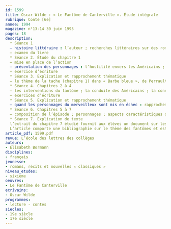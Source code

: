 ```yaml
---
id: 1599
title: Oscar Wilde : « Le Fantôme de Canterville ». Étude intégrale 
rubrique: Conte [6e]
annee: 1994
magazine: n°13-14 30 juin 1995
pages: 18
description: 
  * Séance 1
  – histoire littéraire : l’auteur ; recherches littéraires sur des romanciers britanniques ; classement chronologique
  – examen du livre
  * Séance 2. Étude du chapitre 1
  – mise en place de l’action
  – présentation des personnages : l’hostilité envers les Américains ; les éléments d’une peinture critique ; une attitude indulgente
  – exercice d’écriture
  * Séance 3. Explication et rapprochement thématique
  – le thème de la tache (chapitre 1) dans « Barbe bleue », de Perrault
  * Séance 4. Chapitres 2 à 4
  – les interventions du fantôme ; la conduite des Américains ; la connaissance du fantôme ; titres possibles pour cet épisode
  – exercices d’écriture
  * Séance 5. Explication et rapprochement thématique
  – quand les personnages du merveilleux sont mis en échec : rapprochement avec « Le Carosse inutile », d’Anouilh
  * Séance 6. Chapitres 5 à 7
  – composition de l’épisode ; personnages ; aspects caractéristiques du dénouement
  * Séance 7. Explication de texte
  l’extrait du chapitre 7 étudié fournit aux élèves un document sur les funérailles d’autrefois
  L’article comporte une bibliographie sur le thème des fantômes et est suivi, en annexe, de l’extrait de « Barbe bleue » et de la fable d’Anouilh.
article_pdf: 1599.pdf
revue: L’école des lettres des collèges
auteurs:
- Élisabeth Bormann
disciplines:
- français
jeunesse:
- romans, récits et nouvelles « classiques »
niveau_etudes:
- sixième
oeuvres:
- Le Fantôme de Canterville
ecrivains:
- Oscar Wilde
programmes:
- lecture - contes
siecles:
- 19e siècle
- 17e siècle
---
```


